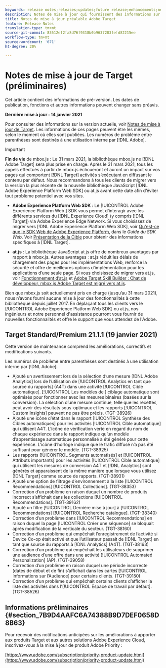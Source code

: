 ```yaml
---
keywords: release notes;releases;updates;future release;enhancements;new features;fixes;updates;prerelease
description: Notes de mise à jour qui fournissent des informations sur les fonctionnalités, les améliorations et les correctifs des dernières versions ou des versions à venir de DNL Adobe Target.
title: Notes de mise à jour préalable Adobe Target
feature: Release Notes
translation-type: tm+mt
source-git-commit: 83612ef2fa8d76f9318b0b9637203fefd82215ee
workflow-type: tm+mt
source-wordcount: '671'
ht-degree: 20%

---
```



# Notes de mise à jour de Target (préliminaires)

Cet article contient des informations de pré-version. Les dates de publication, fonctions et autres informations peuvent changer sans préavis.

**Dernière mise à jour : 14 janvier 2021**

Pour consulter des informations sur la version actuelle, voir [Notes de mise à jour de Target](release-notes.md). Les informations de ces pages peuvent être les mêmes, selon le moment où elles sont publiées. Les numéros de problème entre parenthèses sont destinés à une utilisation interne par [!DNL Adobe].

>[!IMPORTANT]
>
>**Fin de vie** de mbox.js : Le 31 mars 2021, la bibliothèque mbox.js ne  [!DNL Adobe Target] sera plus prise en charge. Après le 31 mars 2021, tous les appels effectués à partir de mbox.js échoueront et auront un impact sur vos pages qui comportent [!DNL Target] activités s’exécutant en diffusant le contenu par défaut. Nous recommandons à tous les clients de migrer vers la version la plus récente de la nouvelle bibliothèque JavaScript [!DNL Adobe Experience Platform Web SDK] ou at.js avant cette date afin d’éviter tout problème potentiel avec vos sites.
>
>* **Adobe Experience Platform Web SDK** : Le  [!UICONTROL Adobe Experience Platform Web ] SDK vous permet d’interagir avec les différents services du  [!DNL Experience Cloud] (y compris  [!DNL Target]) via Adobe Experience Edge Network. Si vous choisissez de migrer vers [!DNL Adobe Experience Platform Web SDK], voir [Qu&#39;est-ce que le SDK Web de Adobe Experience Platform](https://experienceleague.adobe.com/docs/experience-platform/edge/home.html), dans le *Guide du SDK Web*. Voir [Présentation de la Cible](https://experienceleague.adobe.com/docs/experience-platform/edge/personalization/adobe-target/target-overview.html) pour obtenir des informations spécifiques à [!DNL Target].
   >
   >
* **at.js** : La bibliothèque JavaScript at.js offre de nombreux avantages par rapport à mbox.js. Autres avantages : at.js réduit les délais de chargement des pages pour les implémentations Web, renforce la sécurité et offre de meilleures options d’implémentation pour les applications d’une seule page. Si vous choisissez de migrer vers at.js, voir [Fonctionnement d’at.js](/help/c-implementing-target/c-implementing-target-for-client-side-web/c-how-atjs-works/how-atjs-works.md) et [Adobe Target Skill Builder : Chat de développeur, mbox.js Adobe Target est migré vers at.js](https://seminars.adobeconnect.com/ptdo6mfo6qn6/?proto=true).
>
>
Bien que mbox.js soit actuellement pris en charge (jusqu’au 31 mars 2021), nous n’avons fourni aucune mise à jour des fonctionnalités à cette bibliothèque depuis juillet 2017. En déplaçant tous les clients vers le [!UICONTROL Adobe Experience Platform Web SDK] ou at.js, nos ingénieurs et notre personnel d&#39;assistance pourront vous fournir de nouvelles fonctionnalités et offre le support que vous attendez de l&#39;Adobe.

## Target Standard/Premium 21.1.1 (19 janvier 2021)

Cette version de maintenance comprend les améliorations, correctifs et modifications suivants.

Les numéros de problème entre parenthèses sont destinés à une utilisation interne par [!DNL Adobe].

* Ajouté un avertissement lors de la sélection d’une mesure [!DNL Adobe Analytics] lors de l’utilisation de [!UICONTROL Analytics en tant que source du rapports] (A4T) dans une activité [!UICONTROL Cible automatique]. [!UICONTROL Les modèles de ] ciblage automatique sont optimisés pour fonctionner avec les mesures binaires (basées sur la conversion). La sélection d’une mesure continue, telle que les recettes, peut avoir des résultats sous-optimaux et les rapports [!UICONTROL Custom Insights] peuvent ne pas être précis. (TGT-38926)
* Ajouté une icône d’état dans le rapport [!UICONTROL Synthèse des Cibles automatiques] pour les activités [!UICONTROL Cible automatique] qui utilisent A4T. L’icône de vérification verte en regard du nom de chaque expérience dans le rapport indique qu’un modèle d’apprentissage automatique personnalisé a été généré pour cette expérience. L’icône d’horloge indique que le trafic diffusé n’a pas été suffisant pour générer le modèle. (TGT-38925)
* Les rapports [!UICONTROL Segments automatisés] et [!UICONTROL Attributs importants] pour les activités [!UICONTROL Cible automatique] qui utilisent les mesures de conversion A4T et [!DNL Analytics] sont générés et apparaissent de la même manière que lorsque vous utilisez [!DNL Target] comme source de rapports. (TGT-38931)
* Ajouté une option de filtrage d’environnement à la liste [!UICONTROL Recommendations] [!UICONTROL Collections]. (TGT-38353)
* Correction d’un problème en raison duquel un nombre de produits incorrect s’affichait dans les collections [!UICONTROL Recommendations]. (TGT-39162)
* Ajouté un filtre [!UICONTROL Dernière mise à jour] à [!UICONTROL Recommendations] [!UICONTROL Recherche catalogue]. (TGT-38340)
* Correction d’un problème dans [!UICONTROL Recommendations] en raison duquel la page [!UICONTROL Créer une séquence] se bloquait après modification de la verticale du secteur. (TGT-38160)
* Correction d’un problème qui empêchait l’enregistrement de l’activité si Device Co-op était activé et que l’utilisateur passait de [!DNL Target] en tant que source du rapports à [!DNL Analytics] (A4T). (TGT-38163)
* Correction d’un problème qui empêchait les utilisateurs de supprimer une audience d’une offre dans une activité [!UICONTROL Automated Personalization] (AP). (TGT-39058)
* Correction d’un problème en raison duquel une période incorrecte (dates de début et de fin) s’affichait dans les cartes [!UICONTROL Informations sur l’Audience] pour certains clients. (TGT-39150)
* Correction d’un problème qui empêchait certains clients d’afficher la liste des activités dans l’[!UICONTROL Espace de travail par défaut]. (TGT-38526)

## Informations préliminaires {#section_7B9D4AAFC6A74388B9D7DEF0658D8B63}

Pour recevoir des notifications anticipées sur les améliorations à apporter aux produits Target et aux autres solutions Adobe Experience Cloud, inscrivez-vous à la mise à jour de produit Adobe Priority :

[https://www.adobe.com/subscription/priority-product-update.html](https://www.adobe.com/subscription/priority-product-update.html)
